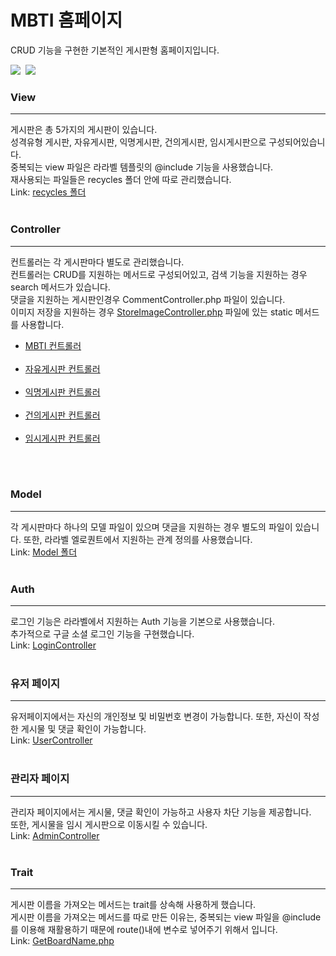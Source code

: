 <h1>MBTI 홈페이지</h1>
CRUD 기능을 구현한 기본적인 게시판형 홈페이지입니다.

<img src="https://img.shields.io/badge/packagist/php-v/php/^7.4"/>&nbsp;
<img src="https://img.shields.io/badge/laravel-850000?style=flat-square&logo=laravel&logoColor=white"/>&nbsp;
<br>
<h3>View</h3>
<hr/>
<div>
    게시판은 총 5가지의 게시판이 있습니다.<br>
    성격유형 게시판, 자유게시판, 익명게시판, 건의게시판, 임시게시판으로 구성되어있습니다.<br>
    <div>
    중복되는 view 파일은 라라벨 템플릿의 @include 기능을 사용했습니다.<br>
    재사용되는 파일들은 recycles 폴더 안에 따로 관리했습니다.<br>
    Link: <a href="https://github.com/sungjun-ever/Mbti/tree/master/resources/views/recycles">recycles 폴더</a>
</div>
</div>
<br>
<h3>Controller</h3>
<hr/>
<div>
컨트롤러는 각 게시판마다 별도로 관리했습니다.<br>
컨트롤러는 CRUD를 지원하는 메서드로 구성되어있고, 검색 기능을 지원하는 경우 search 메서드가 있습니다.<br>
댓글을 지원하는 게시판인경우 CommentController.php 파일이 있습니다.<br>
이미지 저장을 지원하는 경우 <a href="https://github.com/sungjun-ever/Mbti/blob/master/app/Http/Controllers/StoreImageController.php">StoreImageController.php</a> 파일에 있는 static 메서드를 사용합니다.
<p>
<ul>
<li><a href="https://github.com/sungjun-ever/Mbti/blob/master/app/Http/Controllers/Mbti">MBTI 컨트롤러</a></li><br>
<li><a href="https://github.com/sungjun-ever/Mbti/tree/master/app/Http/Controllers/Free">자유게시판 컨트롤러</a></li><br>
<li><a href="https://github.com/sungjun-ever/Mbti/tree/master/app/Http/Controllers/Anonymous">익명게시판 컨트롤러</a></li><br>
<li><a href="https://github.com/sungjun-ever/Mbti/tree/master/app/Http/Controllers/Suggest">건의게시판 컨트롤러</a></li><br>
<li><a href="https://github.com/sungjun-ever/Mbti/blob/master/app/Http/Controllers/TempController.php">임시게시판 컨트롤러</a></li><br>
</ul>
</p>
</div>
<br>
<h3>Model</h3>
<hr/>
<div>
각 게시판마다 하나의 모델 파일이 있으며 댓글을 지원하는 경우 별도의 파일이 있습니다.
또한, 라라벨 엘로퀀트에서 지원하는 관계 정의를 사용했습니다.<br>
Link: <a href="https://github.com/sungjun-ever/Mbti/tree/master/app/Models">Model 폴더</a>
</div>
<br>
<h3>Auth</h3>
<hr/>
<div>
로그인 기능은 라라벨에서 지원하는 Auth 기능을 기본으로 사용했습니다.<br>
추가적으로 구글 소셜 로그인 기능을 구현했습니다.<br>
Link: 
<a href="https://github.com/sungjun-ever/Mbti/blob/master/app/Http/Controllers/Auth/LoginController.php">LoginController</a>
</div>
<br>
<h3>유저 페이지</h3>
<hr/>
<div>
유저페이지에서는 자신의 개인정보 및 비밀번호 변경이 가능합니다. 또한, 자신이 작성한 게시물 및 댓글 확인이 가능합니다.<br>
Link: 
<a href="https://github.com/sungjun-ever/Mbti/blob/master/app/Http/Controllers/UserController.php">UserController</a>
</div>
<br>
<h3>관리자 페이지</h3>
<hr/>
<div>
관리자 페이지에서는 게시물, 댓글 확인이 가능하고 사용자 차단 기능을 제공합니다.<br>
또한, 게시물을 임시 게시판으로 이동시킬 수 있습니다.<br>
Link: <a href="https://github.com/sungjun-ever/Mbti/tree/master/app/Http/Controllers/Admin">AdminController</a>
</div>
<br>
<h3>Trait</h3>
<hr/>
<div>
게시판 이름을 가져오는 메서드는 trait를 상속해 사용하게 했습니다.<br>
게시판 이름을 가져오는 메서드를 따로 만든 이유는, 중복되는 view 파일을 @include를 이용해 재활용하기 때문에 
route()내에 변수로 넣어주기 위해서 입니다.<br>
Link: <a href="https://github.com/sungjun-ever/Mbti/blob/master/app/Http/Func/GetBoardName.php">GetBoardName.php</a>
</div>

